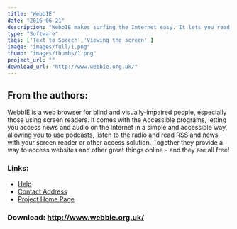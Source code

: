 ```yaml
---
title: "WebbIE"
date: "2016-06-21"
description: "WebbIE makes surfing the Internet easy. It lets you read web pages as simple text, and navigate them with the arrow keys. You can easily fill in forms, hear a summary of page content and list the links, and copy and paste web page information to your own computer."
type: "Software"
tags: ['Text to Speech','Viewing the screen' ]
image: "images/full/1.png"
thumb: "images/thumbs/1.png"
project_url: ""
download_url: "http://www.webbie.org.uk/"
---
```

From the authors:
-----------------

  
WebbIE is a web browser for blind and visually-impaired people, especially those using screen readers. It comes with the Accessible programs, letting you access news and audio on the Internet in a simple and accessible way, allowing you to use podcasts, listen to the radio and read RSS and news with your screen reader or other access solution. Together they provide a way to access websites and other great things online - and they are all free!

### Links:
- <a href="http://www.screenreader.co.uk/support/manuals/WebbIE%20Manual.rtf">Help</a>
- <a href="mailto:info@screenreader.co.uk">Contact Address</a>
- <a href="http://www.webbie.org.uk/">Project Home Page</a>

### Download: http://www.webbie.org.uk/ 